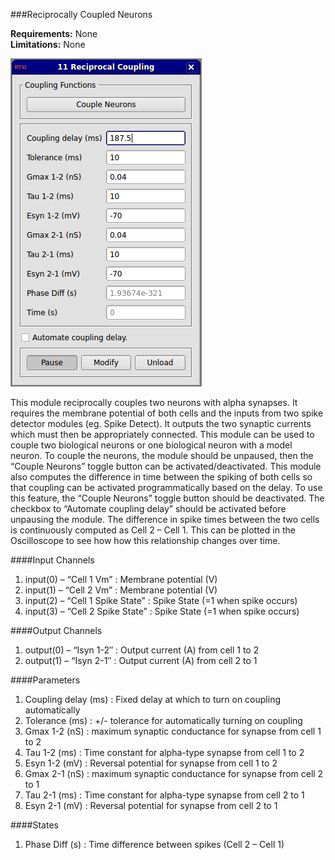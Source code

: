 ###Reciprocally Coupled Neurons

**Requirements:** None  
**Limitations:** None  

![Coupling GUI](coupling.png)

<!--start-->
This module reciprocally couples two neurons with alpha synapses. It requires the membrane potential of both cells and the inputs from two spike detector modules (eg. Spike Detect). It outputs the two synaptic currents which must then be appropriately connected. This module can be used to couple two biological neurons or one biological neuron with a model neuron. To couple the neurons, the module should be unpaused, then the “Couple Neurons” toggle button can be activated/deactivated. This module also computes the difference in time between the spiking of both cells so that coupling can be activated programmatically based on the delay. To use this feature, the “Couple Neurons” toggle button should be deactivated. The checkbox to “Automate coupling delay” should be activated before unpausing the module. The difference in spike times between the two cells is continuously computed as Cell 2 – Cell 1. This can be plotted in the Oscilloscope to see how how this relationship changes over time.
<!--end-->

####Input Channels
1. input(0) – “Cell 1 Vm” : Membrane potential (V)
2. input(1) – “Cell 2 Vm” : Membrane potential (V)
3. input(2) – “Cell 1 Spike State” : Spike State (=1 when spike occurs)
4. input(3) – “Cell 2 Spike State” : Spike State (=1 when spike occurs)

####Output Channels
1. output(0) – “Isyn 1-2″ : Output current (A) from cell 1 to 2
2. output(1) – “Isyn 2-1″ : Output current (A) from cell 2 to 1

####Parameters
1. Coupling delay (ms) : Fixed delay at which to turn on coupling automatically
2. Tolerance (ms) : +/- tolerance for automatically turning on coupling
3. Gmax 1-2 (nS) : maximum synaptic conductance for synapse from cell 1 to 2
4. Tau 1-2 (ms) : Time constant for alpha-type synapse from cell 1 to 2
5. Esyn 1-2 (mV) : Reversal potential for synapse from cell 1 to 2
6. Gmax 2-1 (nS) : maximum synaptic conductance for synapse from cell 2 to 1
7. Tau 2-1 (ms) : Time constant for alpha-type synapse from cell 2 to 1
8. Esyn 2-1 (mV) : Reversal potential for synapse from cell 2 to 1

####States
1. Phase Diff (s) : Time difference between spikes (Cell 2 – Cell 1)
